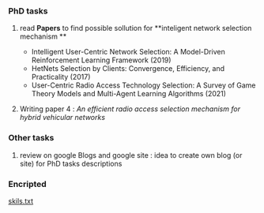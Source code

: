 ### PhD tasks 
1. read **Papers** to find possible sollution for **inteligent network selection mechanism **
	* Intelligent User-Centric Network Selection: A Model-Driven Reinforcement Learning Framework (2019)
	* HetNets Selection by Clients: Convergence, Efficiency, and Practicality (2017) 
	* User-Centric Radio Access Technology Selection: A Survey of Game Theory Models and Multi-Agent Learning Algorithms (2021)

2. Writing paper 4 : _An efficient radio access selection mechanism for hybrid vehicular networks_  



### Other tasks 
1. review on google Blogs and google site : idea to create own blog (or site) for PhD tasks descriptions 


### Encripted 
[skils.txt](https://github.com/vandit86/aesi-phd/files/9001975/skils.txt)
